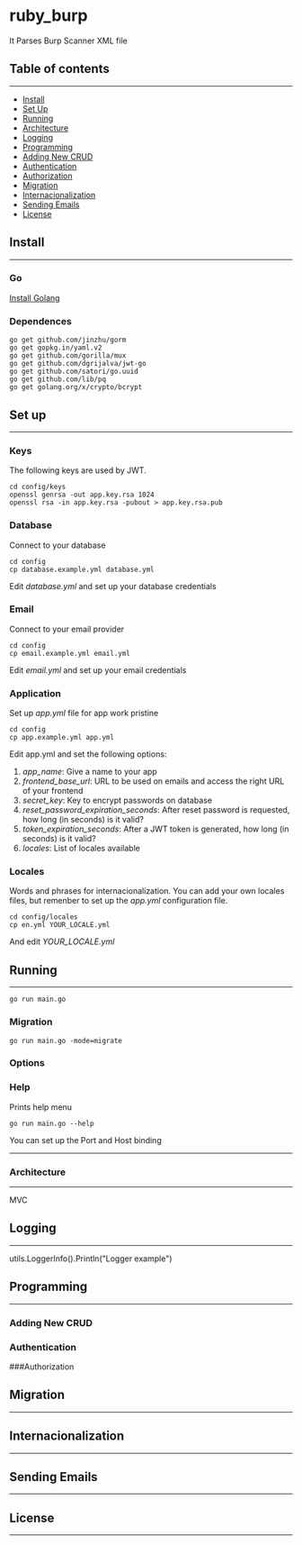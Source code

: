 # ruby_burp
It Parses Burp Scanner XML file

## Table of contents
---

-  [Install](#install)
-  [Set Up](#set-up)
-  [Running](#set-up)
-  [Architecture](#architecture)
-  [Logging](#logging)
-  [Programming](#programming)
  - [Adding New CRUD](#adding-new-crud)
  - [Authentication](#authentication)
  - [Authorization](#authorization)
-  [Migration](#migration)
-  [Internacionalization](#internacionalization)
-  [Sending Emails](#sending-emails)
-  [License](#license)

## Install
---

### Go

[Install Golang](https://golang.org/doc/install)

### Dependences

```
go get github.com/jinzhu/gorm
go get gopkg.in/yaml.v2
go get github.com/gorilla/mux
go get github.com/dgrijalva/jwt-go
go get github.com/satori/go.uuid
go get github.com/lib/pq
go get golang.org/x/crypto/bcrypt
```


## Set up
---

### Keys

The following keys are used by JWT.

```
cd config/keys
openssl genrsa -out app.key.rsa 1024
openssl rsa -in app.key.rsa -pubout > app.key.rsa.pub
```

### Database

Connect to your database

```
cd config
cp database.example.yml database.yml
```

Edit _database.yml_ and set up your database credentials

### Email

Connect to your email provider

```
cd config
cp email.example.yml email.yml
```

Edit _email.yml_ and set up your email credentials

### Application

Set up _app.yml_ file for app work pristine

```
cd config
cp app.example.yml app.yml
```

Edit app.yml and set the following options:

1. _app_name_: Give a name to your app
2. _frontend_base_url_: URL to be used on emails and access the right URL of your frontend
3. _secret_key_: Key to encrypt passwords on database
4. _reset_password_expiration_seconds_: After reset password is requested, how long (in seconds) is it valid?
5. _token_expiration_seconds_: After a JWT token is generated, how long (in seconds) is it valid?
6. _locales_: List of locales available

### Locales

Words and phrases for internacionalization. You can add your own locales files, but remenber to set up the _app.yml_ configuration file.

```
cd config/locales
cp en.yml YOUR_LOCALE.yml
```

And edit _YOUR_LOCALE.yml_


## Running
---

```
go run main.go
```

### Migration

```
go run main.go -mode=migrate
```

### Options

### Help

Prints help menu

```
go run main.go --help
```

You can set up the Port and Host binding

---


### Architecture
---
MVC

## Logging
---
utils.LoggerInfo().Println("Logger example")


## Programming
---

### Adding New CRUD

### Authentication

###Authorization

## Migration
---

## Internacionalization
---

## Sending Emails
---

## License
---
